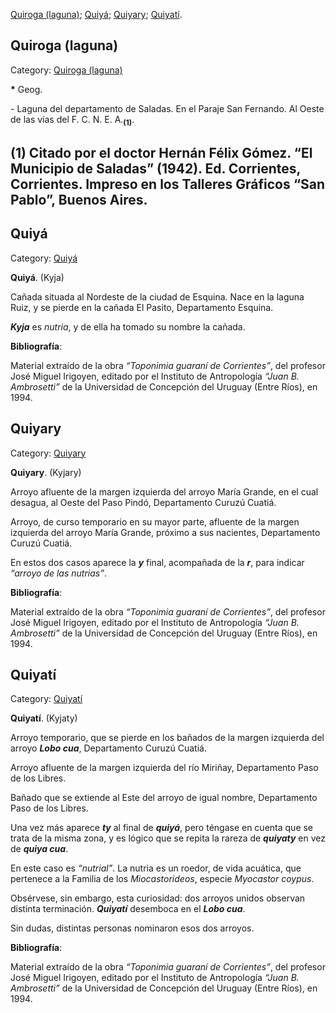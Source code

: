 [Quiroga (laguna)](#Quiroga-(laguna));
[Quiyá](#Quiyá);
[Quiyary](#Quiyary);
[Quiyatí](#Quiyatí).


## Quiroga (laguna)

Category: [Quiroga (laguna)](http://descubrircorrientes.com.ar/2012/index.php/4232-toponimia/o-p-q/quiroga-laguna)

**\*** Geog.

\- Laguna del departamento de Saladas. En el Paraje San Fernando. Al Oeste de las vías del F. C. N. E. A.<sub><strong>(1)</strong></sub>.

## **(1)** Citado por el doctor Hernán Félix Gómez. “El Municipio de Saladas” (1942). Ed. Corrientes, Corrientes. Impreso en los Talleres Gráficos “San Pablo”, Buenos Aires.


## Quiyá

Category: [Quiyá](http://descubrircorrientes.com.ar/2012/index.php/1204-toponimia/o-p-q/quiya)

**Quiyá**. (Kyja)

Cañada situada al Nordeste de la ciudad de Esquina. Nace en la laguna Ruiz, y se pierde en la cañada El Pasito, Departamento Esquina.

**_Kyja_** es _nutria_, y de ella ha tomado su nombre la cañada.

**Bibliografía**:

Material extraído de la obra _“Toponimia guaraní de Corrientes”_, del profesor José Miguel Irigoyen, editado por el Instituto de Antropología _“Juan B. Ambrosetti”_ de la Universidad de Concepción del Uruguay (Entre Ríos), en 1994.


## Quiyary

Category: [Quiyary](http://descubrircorrientes.com.ar/2012/index.php/1205-toponimia/o-p-q/quiyary)

**Quiyary**. (Kyjary)

Arroyo afluente de la margen izquierda del arroyo María Grande, en el cual desagua, al Oeste del Paso Pindó, Departamento Curuzú Cuatiá.

Arroyo, de curso temporario en su mayor parte, afluente de la margen izquierda del arroyo María Grande, próximo a sus nacientes, Departamento Curuzú Cuatiá.

En estos dos casos aparece la **_y_** final, acompañada de la **_r_**, para indicar _“arroyo de las nutrias”_.

**Bibliografía**:

Material extraído de la obra _“Toponimia guaraní de Corrientes”_, del profesor José Miguel Irigoyen, editado por el Instituto de Antropología _“Juan B. Ambrosetti”_ de la Universidad de Concepción del Uruguay (Entre Ríos), en 1994.


## Quiyatí

Category: [Quiyatí](http://descubrircorrientes.com.ar/2012/index.php/1206-toponimia/o-p-q/quiyati)

**Quiyatí**. (Kyjaty)

Arroyo temporario, que se pierde en los bañados de la margen izquierda del arroyo **_Lobo cua_**, Departamento Curuzú Cuatiá.

Arroyo afluente de la margen izquierda del río Miriñay, Departamento Paso de los Libres.

Bañado que se extiende al Este del arroyo de igual nombre, Departamento Paso de los Libres.

Una vez más aparece **_ty_** al final de **_quiyá_**, pero téngase en cuenta que se trata de la misma zona, y es lógico que se repita la rareza de **_quiyaty_** en vez de **_quiya cua_**.

En este caso es _“nutrial”_. La nutria es un roedor, de vida acuática, que pertenece a la Familia de los _Miocastorideos_, especie _Myocastor coypus_.

Obsérvese, sin embargo, esta curiosidad: dos arroyos unidos observan distinta terminación. **_Quiyatí_** desemboca en el **_Lobo cua_**.

Sin dudas, distintas personas nominaron esos dos arroyos.

**Bibliografía**:

Material extraído de la obra _“Toponimia guaraní de Corrientes”_, del profesor José Miguel Irigoyen, editado por el Instituto de Antropología _“Juan B. Ambrosetti”_ de la Universidad de Concepción del Uruguay (Entre Ríos), en 1994.